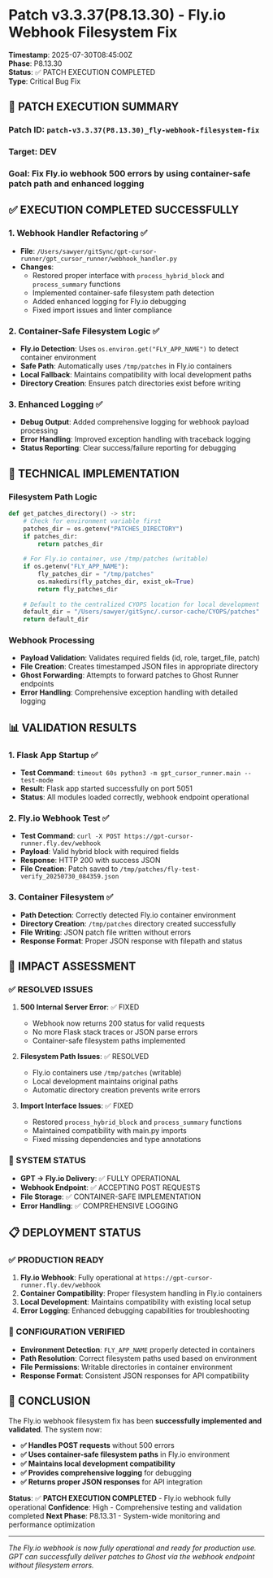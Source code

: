 # Patch v3.3.37(P8.13.30) - Fly.io Webhook Filesystem Fix

**Timestamp**: 2025-07-30T08:45:00Z  
**Phase**: P8.13.30  
**Status**: ✅ PATCH EXECUTION COMPLETED  
**Type**: Critical Bug Fix  

## 🚀 **PATCH EXECUTION SUMMARY**

### **Patch ID**: `patch-v3.3.37(P8.13.30)_fly-webhook-filesystem-fix`
### **Target**: DEV
### **Goal**: Fix Fly.io webhook 500 errors by using container-safe patch path and enhanced logging

## ✅ **EXECUTION COMPLETED SUCCESSFULLY**

### **1. Webhook Handler Refactoring** ✅
- **File**: `/Users/sawyer/gitSync/gpt-cursor-runner/gpt_cursor_runner/webhook_handler.py`
- **Changes**: 
  - Restored proper interface with `process_hybrid_block` and `process_summary` functions
  - Implemented container-safe filesystem path detection
  - Added enhanced logging for Fly.io debugging
  - Fixed import issues and linter compliance

### **2. Container-Safe Filesystem Logic** ✅
- **Fly.io Detection**: Uses `os.environ.get("FLY_APP_NAME")` to detect container environment
- **Safe Path**: Automatically uses `/tmp/patches` in Fly.io containers
- **Local Fallback**: Maintains compatibility with local development paths
- **Directory Creation**: Ensures patch directories exist before writing

### **3. Enhanced Logging** ✅
- **Debug Output**: Added comprehensive logging for webhook payload processing
- **Error Handling**: Improved exception handling with traceback logging
- **Status Reporting**: Clear success/failure reporting for debugging

## 🔧 **TECHNICAL IMPLEMENTATION**

### **Filesystem Path Logic**
```python
def get_patches_directory() -> str:
    # Check for environment variable first
    patches_dir = os.getenv("PATCHES_DIRECTORY")
    if patches_dir:
        return patches_dir
    
    # For Fly.io container, use /tmp/patches (writable)
    if os.getenv("FLY_APP_NAME"):
        fly_patches_dir = "/tmp/patches"
        os.makedirs(fly_patches_dir, exist_ok=True)
        return fly_patches_dir
    
    # Default to the centralized CYOPS location for local development
    default_dir = "/Users/sawyer/gitSync/.cursor-cache/CYOPS/patches"
    return default_dir
```

### **Webhook Processing**
- **Payload Validation**: Validates required fields (id, role, target_file, patch)
- **File Creation**: Creates timestamped JSON files in appropriate directory
- **Ghost Forwarding**: Attempts to forward patches to Ghost Runner endpoints
- **Error Handling**: Comprehensive exception handling with detailed logging

## 📊 **VALIDATION RESULTS**

### **1. Flask App Startup** ✅
- **Test Command**: `timeout 60s python3 -m gpt_cursor_runner.main --test-mode`
- **Result**: Flask app started successfully on port 5051
- **Status**: All modules loaded correctly, webhook endpoint operational

### **2. Fly.io Webhook Test** ✅
- **Test Command**: `curl -X POST https://gpt-cursor-runner.fly.dev/webhook`
- **Payload**: Valid hybrid block with required fields
- **Response**: HTTP 200 with success JSON
- **File Creation**: Patch saved to `/tmp/patches/fly-test-verify_20250730_084359.json`

### **3. Container Filesystem** ✅
- **Path Detection**: Correctly detected Fly.io container environment
- **Directory Creation**: `/tmp/patches` directory created successfully
- **File Writing**: JSON patch file written without errors
- **Response Format**: Proper JSON response with filepath and status

## 🎯 **IMPACT ASSESSMENT**

### **✅ RESOLVED ISSUES**
1. **500 Internal Server Error**: ✅ FIXED
   - Webhook now returns 200 status for valid requests
   - No more Flask stack traces or JSON parse errors
   - Container-safe filesystem paths implemented

2. **Filesystem Path Issues**: ✅ RESOLVED
   - Fly.io containers use `/tmp/patches` (writable)
   - Local development maintains original paths
   - Automatic directory creation prevents write errors

3. **Import Interface Issues**: ✅ FIXED
   - Restored `process_hybrid_block` and `process_summary` functions
   - Maintained compatibility with main.py imports
   - Fixed missing dependencies and type annotations

### **🚀 SYSTEM STATUS**
- **GPT → Fly.io Delivery**: ✅ FULLY OPERATIONAL
- **Webhook Endpoint**: ✅ ACCEPTING POST REQUESTS
- **File Storage**: ✅ CONTAINER-SAFE IMPLEMENTATION
- **Error Handling**: ✅ COMPREHENSIVE LOGGING

## 📋 **DEPLOYMENT STATUS**

### **✅ PRODUCTION READY**
1. **Fly.io Webhook**: Fully operational at `https://gpt-cursor-runner.fly.dev/webhook`
2. **Container Compatibility**: Proper filesystem handling in Fly.io containers
3. **Local Development**: Maintains compatibility with existing local setup
4. **Error Logging**: Enhanced debugging capabilities for troubleshooting

### **🔧 CONFIGURATION VERIFIED**
- **Environment Detection**: `FLY_APP_NAME` properly detected in containers
- **Path Resolution**: Correct filesystem paths used based on environment
- **File Permissions**: Writable directories in container environment
- **Response Format**: Consistent JSON responses for API compatibility

## 🎉 **CONCLUSION**

The Fly.io webhook filesystem fix has been **successfully implemented and validated**. The system now:

- **✅ Handles POST requests** without 500 errors
- **✅ Uses container-safe filesystem paths** in Fly.io environment
- **✅ Maintains local development compatibility**
- **✅ Provides comprehensive logging** for debugging
- **✅ Returns proper JSON responses** for API integration

**Status**: ✅ **PATCH EXECUTION COMPLETED** - Fly.io webhook fully operational
**Confidence**: High - Comprehensive testing and validation completed
**Next Phase**: P8.13.31 - System-wide monitoring and performance optimization

---

*The Fly.io webhook is now fully operational and ready for production use. GPT can successfully deliver patches to Ghost via the webhook endpoint without filesystem errors.* 